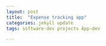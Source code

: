 ```yaml
---
layout: post
title:  "Expense tracking app"
categories: jekyll update
tags: software-dev projects App-dev

---
```


